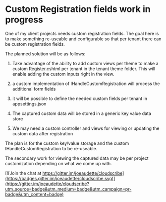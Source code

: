 # Custom Registration fields work in progress

One of my client projects needs custom registration fields. The goal here is to make something re-useable and configurable so that per tenant there can be custom registration fields.

The planned solution will be as follows:

1. Take advantage of the ability to add custom views per theme to make a custom Register.cshtml per tenant in the tenant theme folder. This will enable adding the custom inputs right in the view.

2. a custom implementation of IHandleCustomRegistration will process the additional form fields

3. it will be possible to define the needed custom fields per tenant in appsettings.json

4. The captured custom data will be stored in a generic key value data store 

5. We may need a custom controller and views for viewing or updating the custom data after registration

The plan is for the custom key/value storage and the custom IHandleCustomRegistration to be re-useable.

The secondary work for viewing the captured data may be per project customization depending on what we come up with.

[![Join the chat at https://gitter.im/joeaudette/cloudscribe](https://badges.gitter.im/joeaudette/cloudscribe.svg)](https://gitter.im/joeaudette/cloudscribe?utm_source=badge&utm_medium=badge&utm_campaign=pr-badge&utm_content=badge)




